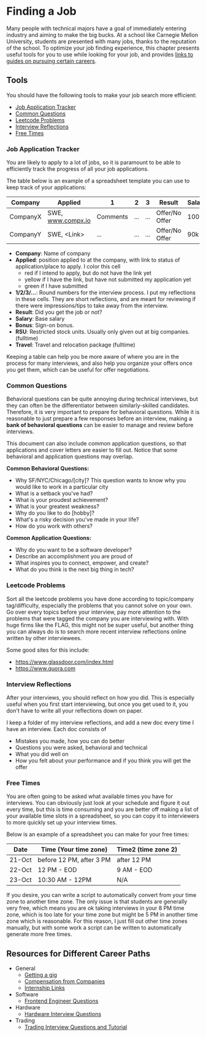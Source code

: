 # Finding a Job

Many people with technical majors have a goal of immediately entering industry
and aiming to make the big bucks. At a school like Carnegie Mellon University,
students are presented with many jobs, thanks to the reputation of the school.
To optimize your job finding experience, this chapter presents useful tools for
you to use while looking for your job, and provides
[links to guides on pursuing certain careers](#resources-for-different-career-paths).

## Tools

You should have the following tools to make your job search more efficient:

- [Job Application Tracker](#job-application-tracker)
- [Common Questions](#common-questions)
- [Leetcode Problems](#leetcode-problems)
- [Interview Reflections](#interview-reflections)
- [Free Times](#free-times)

### Job Application Tracker

You are likely to apply to a lot of jobs, so it is paramount to be able to
efficiently track the progress of all your job applications.

The table below is an example of a spreadsheet template you can use to keep track of your applications:

| Company  | Applied  | 1 | 2 | 3 | Result| Salary | Bonus | RSU | Travel |
|---|---|---|---|---|---|---|---|---|---|
| CompanyX  | SWE, www.compx.io  | Comments | ... | ... | Offer/No Offer | 100k | 10k | 60k/4 yrs| 10k |
| CompanyY | SWE, \<Link\>  | ... | ... | ... | Offer/No Offer | 90k | 15k | 80k/4 yrs| 5k |

- **Company**: Name of company
- **Applied**: position applied to at the company, with link to status of application/place to apply. I color this cell
  - red if I intend to apply, but do not have the link yet
  - yellow if I have the link, but have not submitted my application yet
  - green if I have submitted
- **1/2/3/...**: Round numbers for the interview process. I put my reflections in these cells. They are short reflections, and are meant for reviewing if there were impressions/tips to take away from the interview.
- **Result**: Did you get the job or not?
- **Salary**: Base salary
- **Bonus**: Sign-on bonus.
- **RSU**: Restricted stock units. Usually only given out at big companies. (fulltime)
- **Travel**: Travel and relocation package (fulltime)

Keeping a table can help you be more aware of where you are in the process for many interviews, and also help you organize your offers once you get them, which can be useful for offer negotiations.

### Common Questions

Behavioral questions can be quite annoying during technical interviews,
but they can often be the differentiator between similarly-skilled candidates.
Therefore, it is very important to prepare for behavioral questions.
While it is reasonable to just prepare a few responses before an interview, making a **bank of behavioral questions** can be easier to
manage and review before interviews.

This document can also include common application questions, so that
applications and cover letters are easier to fill out. Notice that
some behavioral and application questions may overlap.

**Common Behavioral Questions:**

- Why SF/NYC/Chicago/[city]? This question wants to know why you would like
  to work in a particular city
- What is a setback you've had?
- What is your proudest achievement?
- What is your greatest weakness?
- Why do you like to do [hobby]?
- What's a risky decision you've made in your life?
- How do you work with others?

**Common Application Questions:**

- Why do you want to be a software developer?
- Describe an accomplishment you are proud of
- What inspires you to connect, empower, and create?
- What do you think is the next big thing in tech?

### Leetcode Problems

Sort all the leetcode problems you have done according to topic/company tag/difficulty, 
especially the problems that you cannot solve on your own. Go over every topics before your 
interview, pay more attention to the problems that were tagged the company you are interviewing with. 
With huge firms like the FLAG, this might not be super useful, but another thing you can 
always do is to search more recent interview reflections online written by other interviewees.

Some good sites for this include:

- <https://www.glassdoor.com/index.html>
- <https://www.quora.com>

### Interview Reflections

After your interviews, you should reflect on how you did.
This is especially useful when you first start interviewing,
but once you get used to it, you don't have to write all your
reflections down on paper.

I keep a folder of my interview reflections, and add a new doc every
time I have an interview. Each doc consists of

- Mistakes you made, how you can do better
- Questions you were asked, behavioral and technical
- What you did well on
- How you felt about your performance and if you think you will get the offer

### Free Times

You are often going to be asked what available times you have for interviews.
You can obviously just look at your schedule and figure it out every time,
but this is time consuming and you are better off making a list of your available
time slots in a spreadsheet, so you can copy it to interviewers to more quickly
set up your interview times.

Below is an example of a spreadsheet you can make for your free times:

| Date | Time (Your time zone)  | Time2 (time zone 2) |
|---|---|---|
| 21-Oct  | before 12 PM, after 3 PM  | after 12 PM |
| 22-Oct  | 12 PM - EOD | 9 AM - EOD |
| 23-Oct  | 10:30 AM - 12PM | N/A|

If you desire, you can write a script to automatically convert from your
time zone to another time zone. The only issue is that students are generally
very free, which means you are ok taking interviews in your 8 PM time zone, which is too late for your time zone but might be 5 PM in another time zone which is reasonable. For this reason, I just fill out other time zones manually, but with some work a script can be written to automatically generate more free times.

## Resources for Different Career Paths

- General
  - [Getting a gig](https://github.com/cassidoo/getting-a-gig)
  - [Compensation from Companies](https://www.levels.fyi/)
  - [Internship Links](https://intern.supply/)
- Software
  - [Frontend Engineer Questions](https://github.com/yangshun/front-end-interview-handbook)
- Hardware
  - [Hardware Interview Questions](https://github.com/mikinty/Hardware-Engineer-Interview-Questions)
- Trading
  - [Trading Interview Questions and Tutorial](https://github.com/mikinty/Trading-Interview-Questions)
